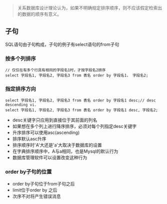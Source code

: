 > 关系数据库设计理论认为，如果不明确规定排序顺序，则不应该假定检索出的数据的顺序有意义。

## 子句
SQL语句由子句构成，子句的例子有select语句的from子句

### 按多个列排序
    // 仅仅在有多个行具有相同的字段名1时，才按字段名2排序
	select 字段名1, 字段名2, 字段名3 from 表名 order by 字段名1， 字段名2;
   
### 指定排序方向
    select 字段名1, 字段名2, 字段名3 from 表名 order by 字段名1 desc;// desc descending vi.
 	select 字段名1, 字段名2, 字段名3 from 表名 order by 字段名1 desc, 字段名2;
* desc关键字只应用到直接位于其前面的列名
* 如果想在多个列上进行降序排序，必须对每个列指定desc关键字
* 升序排序可以使用asc(ascending)
* 排序默认asc升序
* 排序顺序时'A'大还是'a'大取决于数据库的设置
* 在字典排序顺序中，A与a相同，也是Mysql的默认行为
* 数据库管理软件可以设置改变这种行为


### order by子句的位置
* order by子句位于from子句之后
* limit位于order by 之后
* 次序不对将产生错误消息